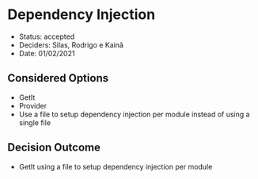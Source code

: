# Dependency Injection

- Status: accepted
- Deciders: Silas, Rodrigo e Kainã
- Date: 01/02/2021

## Considered Options

- GetIt
- Provider
- Use a file to setup dependency injection per module instead of using a single file

## Decision Outcome

- GetIt using a file to setup dependency injection per module
